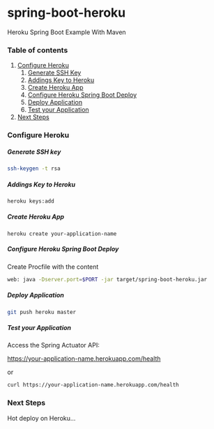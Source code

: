 # spring-boot-heroku
Heroku Spring Boot Example With Maven

### Table of contents
1. [Configure Heroku](#configure-heroku)
    1. [Generate SSH Key](#generate-ssh-key)
    1. [Addings Key to Heroku](#addings-key-to-heroku)
    1. [Create Heroku App](#create-heroku-app)
    1. [Configure Heroku Spring Boot Deploy](#configure-heroku-spring-boot-deploy)
    1. [Deploy Application](#deploy-application)
    1. [Test your Application](#test-your-application)
1. [Next Steps](#next-steps)


### Configure Heroku

##### Generate SSH key
```sh
ssh-keygen -t rsa
```

##### Addings Key to Heroku
```sh
heroku keys:add
```

##### Create Heroku App
```
heroku create your-application-name
```

##### Configure Heroku Spring Boot Deploy

Create Procfile with the content

```sh
web: java -Dserver.port=$PORT -jar target/spring-boot-heroku.jar
```

##### Deploy Application
```sh
git push heroku master
```

##### Test your Application

Access the Spring Actuator API:

https://your-application-name.herokuapp.com/health

or
```sh
curl https://your-application-name.herokuapp.com/health
```

### Next Steps
Hot deploy on Heroku...
